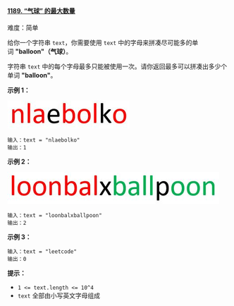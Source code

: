 #### [1189\. “气球” 的最大数量](https://leetcode.cn/problems/maximum-number-of-balloons/)

难度：简单

给你一个字符串 `text`，你需要使用 `text` 中的字母来拼凑尽可能多的单词 **"balloon"（气球）**。

字符串 `text` 中的每个字母最多只能被使用一次。请你返回最多可以拼凑出多少个单词 **"balloon"**。

**示例 1：**

![](./assets/img/Question1189_01.jpeg)

```
输入：text = "nlaebolko"
输出：1
```

**示例 2：**

![](./assets/img/Question1189_02.jpeg)

```
输入：text = "loonbalxballpoon"
输出：2
```

**示例 3：**

```
输入：text = "leetcode"
输出：0
```

**提示：**

-   `1 <= text.length <= 10^4`
-   `text` 全部由小写英文字母组成
